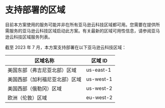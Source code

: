 # 支持部署的区域

目前本方案使用的服务可能并非在所有亚马逊云科技区域都可用。您需要在提供所需服务的亚马逊云科技区域启动此方案。有关最新的区域可用性信息，请参阅亚马逊云科技区域服务列表。

截至 2023 年 7 月，本方案支持部署在以下亚马逊云科技区域：

| 区域名称                       | 区域 ID   |
| ------------------------------ | --------- |
| 美国东部（弗吉尼亚北部）区域   | us-east-1 |
| 美国西部（加利福尼亚北部）区域 | us-west-1 |
| 美国西部（俄勒冈）区域         | us-west-2 |
| 欧洲（伦敦）区域               | eu-west-2 |
